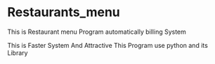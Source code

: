 # Restaurants_menu
This is Restaurant menu Program automatically billing System

This is Faster System And Attractive
This Program use python and its Library 
